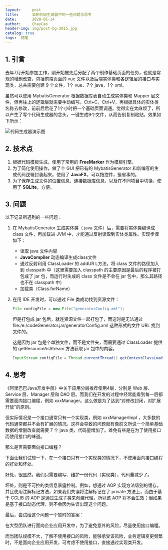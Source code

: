 ```yaml
---
layout:     post
title:      自制代码生成器中的一些问题与思考
date:       2020-01-14
author:     ChayCao
header-img: img/post-bg-2015.jpg 
catalog: true
tags:  随笔
---
```



## 1. 引言

去年7月开始参加工作，刚开始被先后分配了两个制作基础页面的任务，也就是常规的增删改查，包括前端页面的 vue 文件以及后端实体类和各逻辑层的接口与实现类，总共需要创建 9 个文件，1个 vue、7个 java，1个 xml。

虽然可以使用 MybatisGenerator 根据数据库表自动生成实体类和 Mapper 层文件，但再往上的逻辑层就需要手动编写。Ctrl+C，Ctrl+V，再根据具体的实体类名称去修改，前前后后花了1个小时把一个基础页面调通。觉得实在太麻烦了，所以产生了写个代码生成器的念头，一键生成9个文件，从而告别复制粘贴。效果如下所示：

![代码生成器演示图](https://user-gold-cdn.xitu.io/2020/1/17/16fb23dda9edfbad?w=987&h=686&f=gif&s=934509)

## 2. 技术点

1. 根据代码模板生成，使用了常用的 **FreeMarker** 作为模板引擎。
2. 为了简化使用操作，做了个 GUI 把已有的 MybatisGenerator 和新编写的生成代码逻辑封装起来。使用了 **JavaFX**，可以拖控件，挺省事的。
3. 为了保存生成文件的位置信息、连接数据库信息，以及在不同项目中切换，使用了 **SQLite**，方便。

## 3. 问题

以下记录所遇到的一些问题：

1. 在 MybatisGenerator 生成实体类（ java 文件）后，需要将实体类编译成 class 文件，再加载进 JVM 中，才能通过反射读取到实体类属性。实现步骤如下：

   - 读取 java 文件内容
   - **JavaCompiler** 动态编译生成class文件
   - 通过反射利用 ClassLoader 的 addUR L方法，将 class 文件的路径加入到 classpath 中（这里需要加入 classpath 的主要原因是最后的程序被打包成了 jar 包，而运行时生成的 class 文件是不会在 jar 包中，那么其路径也不在 classpath 中）
   - 加载类（Class.forName）

2. 在用 IDE 开发时，可以通过 File 类成功找到资源文件：

   ```java
   File configFile = new File("generatorConfig.xml");
   ```

   但是打包成 jar 包后，就连资源文件一起打包了，而这时是无法通过 file:/e:/codeGenerator.jar/generatorConfig.xml 这种形式的文件 URL 找到文件的。

   这是因为 jar 包是个单独文件，而不是文件夹，而需要通过 ClassLoader 提供的 getResourceAsStream 方法获取 jar 包中的内容。

   ```java
   InputStream configFile = Thread.currentThread().getContextClassLoader().getResourceAsStream("generatorConfig.xml");
   ```



## 4. 思考

《阿里巴巴Java开发手册》中关于应用分层推荐使用4层，分别是 Web 层、Service 层、Manager 层和 DAO 层。而我们在开发的过程中经常能看到每一层都需要面向接口编程，例如 xxxManager。这么做是为了达到“对修改封闭，对扩展开放”的原则。

但实际情况是一个接口通常只有一个实现类，例如 xxxManagerImpl ，大多数的代码通常都并不会有扩展的情况。这样会导致的问题就有像前文所说一个简单基础数据的增删改查就需要 7 个 java 类，代码量增加了。难免有些是在为了使用接口而使用接口的味道。

那么是否需要面向接口编程？

下面让我们试想一下，在一个接口只有一个实现类的情况下，不使用面向接口编程的好处和坏处。

好处，很显然，我们只需要编写、维护一份代码（实现类），代码量减少了。

坏处，则是不可控的类信息暴露控制。例如，想通过 AOP 实现方法级别的缓存，并且使用注解标记方法，如果我们失误将注解标记在了 private 方法上，而由于基于 CGLIB 的 AOP 是通过生成子类来创建代理，所以该 AOP 将不会生效；但如果是基于接口动态代理，则不会因为失误出现这个问题。

最后，尝试给这个问题一个暂时的答案：

在大型团队进行面向企业应用开发中，为了避免意外的风险，尽量使用接口编程。

而当团队规模不大，了解不使用接口的风险，能够承受该风险，业务逻辑变更频繁时，不是面向企业应用开发，可考虑不使用接口，直接通过实现类开发。


